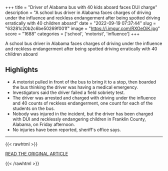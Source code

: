 +++
title = "Driver of Alabama bus with 40 kids aboard faces DUI charge"
description = "A school bus driver in Alabama faces charges of driving under the influence and reckless endangerment after being spotted driving erratically with 40 children aboard"
date = "2022-09-19 07:37:44"
slug = "63281c20b2c6be50269f001f"
image = "https://i.imgur.com/RXOeOiK.jpg"
score = "1688"
categories = ['school', 'motorist', 'influence']
+++

A school bus driver in Alabama faces charges of driving under the influence and reckless endangerment after being spotted driving erratically with 40 children aboard

## Highlights

- A motorist pulled in front of the bus to bring it to a stop, then boarded the bus thinking the driver was having a medical emergency.
- Investigators said the driver failed a field sobriety test.
- The driver was arrested and charged with driving under the influence and 40 counts of reckless endangerment, one count for each of the students on the bus.
- Nobody was injured in the incident, but the driver has been charged with DUI and recklessly endangering children in Franklin County, Alabama, on Friday afternoon.
- No injuries have been reported, sheriff's office says.

---

{{< rawhtml >}}
  <p class="article-category">
    <a target="_blank" href="https://abcnews.go.com/US/wireStory/driver-alabama-bus-40-kids-aboard-faces-dui-90112350">READ THE ORIGINAL ARTICLE</a>
  </p>
{{< /rawhtml >}}
